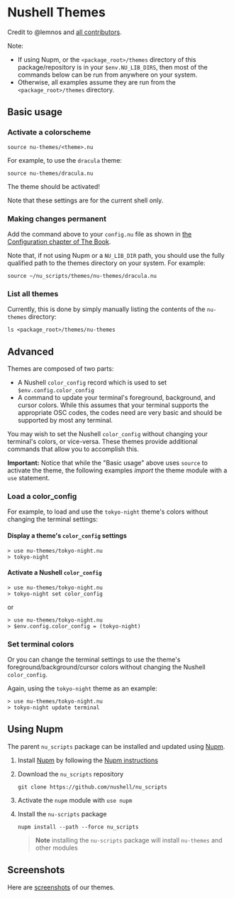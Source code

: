 # Nushell Themes

Credit to @lemnos and [all contributors](https://github.com/lemnos/theme.sh/blob/master/CREDITS.md).

Note:

* If using Nupm, or the `<package_root>/themes` directory of this package/repository is in your `$env.NU_LIB_DIRS`, then most of the commands below can be run from anywhere on your system.
* Otherwise, all examples assume they are run from the `<package_root>/themes` directory.

## Basic usage
### Activate a colorscheme

```nu
source nu-themes/<theme>.nu
```

For example, to use the `dracula` theme:

```nu
source nu-themes/dracula.nu
```

The theme should be activated!

Note that these settings are for the current shell only.  

### Making changes permanent

Add the command above to your `config.nu` file as shown in [the Configuration chapter of The Book](https://www.nushell.sh/book/configuration.html).

Note that, if not using Nupm or a `NU_LIB_DIR` path, you should use the fully qualified path to the themes directory on your system. For example:

```nu
source ~/nu_scripts/themes/nu-themes/dracula.nu
```

### List all themes

Currently, this is done by simply manually listing the contents of the `nu-themes` directory:

```nu
ls <package_root>/themes/nu-themes
```

## Advanced

Themes are composed of two parts:

* A Nushell `color_config` record which is used to set `$env.config.color_config`
* A command to update your terminal's foreground, background, and cursor colors.  While this assumes that your terminal supports the appropriate OSC codes, the codes need are very basic and should be supported by most any terminal.

You may wish to set the Nushell `color_config` without changing your terminal's colors, or vice-versa. These themes provide additional commands that allow you to accomplish this.

**Important:** Notice that while the "Basic usage" above uses `source` to activate the theme, the following examples *import* the theme module with a `use` statement.

### Load a color_config

For example, to load and use the `tokyo-night` theme's colors without changing the terminal settings:

#### Display a theme's `color_config` settings

```nu
> use nu-themes/tokyo-night.nu
> tokyo-night
```

#### Activate a Nushell `color_config`

```nu
> use nu-themes/tokyo-night.nu
> tokyo-night set color_config
```

or

```nu
> use nu-themes/tokyo-night.nu
> $env.config.color_config = (tokyo-night)
```

### Set terminal colors

Or you can change the terminal settings to use the theme's foreground/background/cursor colors without changing the Nushell `color_config`.

Again, using the `tokyo-night` theme as an example:

```nushell
> use nu-themes/tokyo-night.nu
> tokyo-night update terminal
```

## Using Nupm

The parent `nu_scripts` package can be installed and updated using [Nupm].

1. Install [Nupm] by following the [Nupm instructions]
2. Download the `nu_scripts` repository

   ```shell
   git clone https://github.com/nushell/nu_scripts
   ```

3. Activate the `nupm` module with `use nupm`
4. Install the `nu-scripts` package

   ```nushell
   nupm install --path --force nu_scripts
   ```

   > **Note**
   > installing the `nu-scripts` package will install `nu-themes` and other modules

## Screenshots

Here are [screenshots](./screenshots/README.md) of our themes.

[Nupm]: https://github.com/nushell/nupm
[Nupm instructions]: https://github.com/nushell/nupm#recycle-installation-toc
